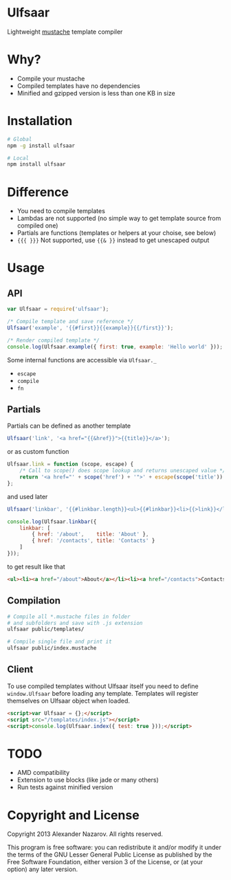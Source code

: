 # Ulfsaar

Lightweight [mustache](http://mustache.github.com) template compiler

# Why?

* Compile your mustache
* Compiled templates have no dependencies
* Minified and gzipped version is less than one KB in size

# Installation

```bash
# Global
npm -g install ulfsaar

# Local
npm install ulfsaar
```

# Difference

* You need to compile templates
* Lambdas are not supported (no simple way to get template source from compiled one)
* Partials are functions (templates or helpers at your choise, see below)
* `{{{ }}}` Not supported, use `{{& }}` instead to get unescaped output

# Usage

## API

```javascript
var Ulfsaar = require('ulfsaar');

/* Compile template and save reference */
Ulfsaar('example', '{{#first}}{{example}}{{/first}}');

/* Render compiled template */
console.log(Ulfsaar.example({ first: true, example: 'Hello world' }));
```

Some internal functions are accessible via `Ulfsaar._`

* `escape`
* `compile`
* `fn`

## Partials

Partials can be defined as another template

```javascript
Ulfsaar('link', '<a href="{{&href}}">{{title}}</a>');
```

or as custom function

```javascript
Ulfsaar.link = function (scope, escape) {
	/* Call to scope() does scope lookup and returns unescaped value */
	return '<a href="' + scope('href') + '">' + escape(scope('title')) + '</a>';
};
```

and used later

```javascript
Ulfsaar('linkbar', '{{#linkbar.length}}<ul>{{#linkbar}}<li>{{>link}}</li>{{/linkbar}}</ul>{{/linkbar.length}}');

console.log(Ulfsaar.linkbar({
	linkbar: [
		{ href: '/about',    title: 'About' },
		{ href: '/contacts', title: 'Contacts' }
	]
}));
```

to get result like that

```html
<ul><li><a href="/about">About</a></li><li><a href="/contacts">Contacts</a></li></ul>
```

## Compilation

```bash
# Compile all *.mustache files in folder
# and subfolders and save with .js extension
ulfsaar public/templates/

# Compile single file and print it
ulfsaar public/index.mustache
```

## Client

To use compiled templates without Ulfsaar itself you need to define `window.Ulfsaar` before loading any template. Templates
will register themselves on Ulfsaar object when loaded.

```html
<script>var Ulfsaar = {};</script>
<script src="/templates/index.js"></script>
<script>console.log(Ulfsaar.index({ test: true }));</script>
```

# TODO

* AMD compatibility
* Extension to use blocks (like jade or many others)
* Run tests against minified version

# Copyright and License

Copyright 2013 Alexander Nazarov. All rights reserved.

This program is free software: you can redistribute it and/or modify
it under the terms of the GNU Lesser General Public License as published by
the Free Software Foundation, either version 3 of the License, or
(at your option) any later version.
